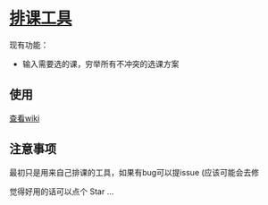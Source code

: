 # [排课工具](https://help-me-select-my-course.herokuapp.com/)

现有功能：

- 输入需要选的课，穷举所有不冲突的选课方案

## 使用

[查看wiki](https://github.com/kidgokugoku/course-select/wiki/%E4%BD%BF%E7%94%A8%E8%AF%B4%E6%98%8E)

## 注意事项

最初只是用来自己排课的工具，如果有bug可以提issue (应该可能会去修

觉得好用的话可以点个 Star ...
